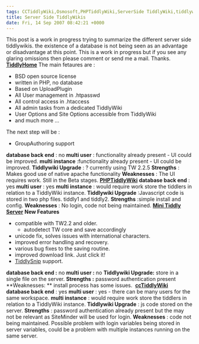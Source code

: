 ```yaml
---
tags: CCTiddlyWiki,Osmosoft,PHPTiddlyWiki,ServerSide TiddlyWiki,tiddlywiki
title: Server Side TiddlyWikis
date: Fri, 14 Sep 2007 08:42:21 +0000
---
```

This post is a work in progress trying to summarize the different server side tiddlywikis. the existence of a database is not being seen as an advantage or disadvantage at this point. This is a work in progress but if you see any glaring omissions then please comment or send me a mail. Thanks. [**TiddlyHome**](http://tiddlyhome.bidix.info/ "TiddlyHome") The main fetaures are :

*   BSD open source license
*   written in PHP, no database
*   Based on UploadPlugin
*   All User management in .htpasswd
*   All control access in .htaccess
*   All admin tasks from a dedicated TiddlyWiki
*   User Options and Site Options accessible from TiddlyWiki
*   and much more ...

The next step will be :

*   GroupAuthoring support

**database back end** : no **multi user** : functionality already present - UI could be improved. **multi instance** :functionality already present - UI could be improved. **Tiddlywiki Upgrade** : ? currently using TW 2.2.5 **Strengths** : Makes good use of native apache functionality **Weaknesses** : The UI requires work. Still in the Beta stages. [**PHPTiddlyWiki**](http://patrickcurry.com/tiddly/ "PHPTiddlyWiki") **database back end** : yes **multi user** : yes **multi instance** : would require work store the tiddlers in relation to a TiddlyWiki instance. **Tiddlywiki Upgrade** :Javascript code is stored in two php files. tiddly1 and tiddly2. **Strengths** :simple install and config. **Weaknesses** : No login, code not being maintained. [**Mini Tiddly Server**](http://www.minitiddlyserver.com/ "Mini Tiddly Server") **New Features**

*   compatible with TW2.2 and older.
    *   autodetect TW core and save accordingly
*   unicode fix, solves issues with international characters.
*   improved error handling and recovery.
*   various bug fixes to the saving routine.
*   improved download link. Just click it!
*   [TiddlySnip](http://tiddlysnip.com/ "//tiddlysnip.com") support.

**database back end :** no **multi user :** no **Tiddlywiki Upgrade:** store in a single file on the server. **Strengths :** password authentication present  **Weaknesses: ** install process has some issues.   [**ccTiddlyWiki**](http://cctiddly.sourceforge.net/ "ccTiddlyWiki") **database back end** : yes **multi user** : yes - there can be many users for the same workspace. **multi instance** : would require work store the tiddlers in relation to a TiddlyWiki instance. **Tiddlywiki Upgrade** : js code stored on the server. **Strengths** : password authentication already present but the may not be relevant as SiteMinder will be used for login. **Weaknesses** : code not being maintained. Possible problem with login variables being stored in server variables, could be a problem with multiple instances running on the same server.
